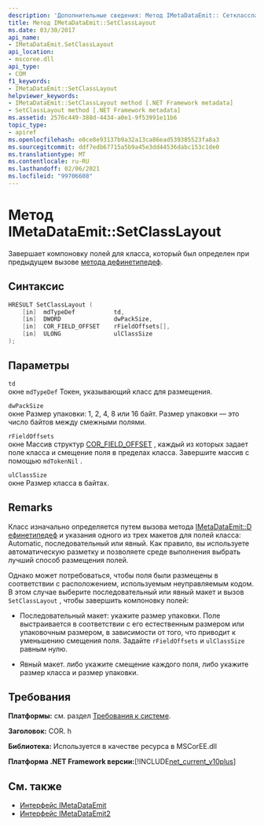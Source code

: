 ```yaml
---
description: 'Дополнительные сведения: Метод IMetaDataEmit:: Сеткласслайаут'
title: Метод IMetaDataEmit::SetClassLayout
ms.date: 03/30/2017
api_name:
- IMetaDataEmit.SetClassLayout
api_location:
- mscoree.dll
api_type:
- COM
f1_keywords:
- IMetaDataEmit::SetClassLayout
helpviewer_keywords:
- IMetaDataEmit::SetClassLayout method [.NET Framework metadata]
- SetClassLayout method [.NET Framework metadata]
ms.assetid: 2576c449-388d-4434-a0e1-9f53991e11b6
topic_type:
- apiref
ms.openlocfilehash: e0ce8e93137b9a32a13ca86ead539385523fa8a3
ms.sourcegitcommit: ddf7edb67715a5b9a45e3dd44536dabc153c1de0
ms.translationtype: MT
ms.contentlocale: ru-RU
ms.lasthandoff: 02/06/2021
ms.locfileid: "99706608"
---
```

# <a name="imetadataemitsetclasslayout-method"></a>Метод IMetaDataEmit::SetClassLayout

Завершает компоновку полей для класса, который был определен при предыдущем вызове [метода дефинетипедеф](imetadataemit-definetypedef-method.md).  
  
## <a name="syntax"></a>Синтаксис  
  
```cpp  
HRESULT SetClassLayout (  
    [in]  mdTypeDef           td,
    [in]  DWORD               dwPackSize,
    [in]  COR_FIELD_OFFSET    rFieldOffsets[],
    [in]  ULONG               ulClassSize
);  
```  
  
## <a name="parameters"></a>Параметры  

 `td`  
 окне `mdTypeDef` Токен, указывающий класс для размещения.  
  
 `dwPackSize`  
 окне Размер упаковки: 1, 2, 4, 8 или 16 байт. Размер упаковки — это число байтов между смежными полями.  
  
 `rFieldOffsets`  
 окне Массив структур [COR_FIELD_OFFSET](cor-field-offset-structure.md) , каждый из которых задает поле класса и смещение поля в пределах класса. Завершите массив с помощью `mdTokenNil` .  
  
 `ulClassSize`  
 окне Размер класса в байтах.  
  
## <a name="remarks"></a>Remarks  

 Класс изначально определяется путем вызова метода [IMetaDataEmit::D ефинетипедеф](imetadataemit-definetypedef-method.md) и указания одного из трех макетов для полей класса: Automatic, последовательный или явный. Как правило, вы используете автоматическую разметку и позволяете среде выполнения выбрать лучший способ размещения полей.  
  
 Однако может потребоваться, чтобы поля были размещены в соответствии с расположением, используемым неуправляемым кодом. В этом случае выберите последовательный или явный макет и вызов `SetClassLayout` , чтобы завершить компоновку полей:  
  
- Последовательный макет: укажите размер упаковки. Поле выстраивается в соответствии с его естественным размером или упаковочным размером, в зависимости от того, что приводит к уменьшению смещения поля. Задайте `rFieldOffsets` и `ulClassSize` равным нулю.  
  
- Явный макет. либо укажите смещение каждого поля, либо укажите размер класса и размер упаковки.  
  
## <a name="requirements"></a>Требования  

 **Платформы:** см. раздел [Требования к системе](../../get-started/system-requirements.md).  
  
 **Заголовок:** COR. h  
  
 **Библиотека:** Используется в качестве ресурса в MSCorEE.dll  
  
 **Платформа .NET Framework версии:**[!INCLUDE[net_current_v10plus](../../../../includes/net-current-v10plus-md.md)]  
  
## <a name="see-also"></a>См. также

- [Интерфейс IMetaDataEmit](imetadataemit-interface.md)
- [Интерфейс IMetaDataEmit2](imetadataemit2-interface.md)
